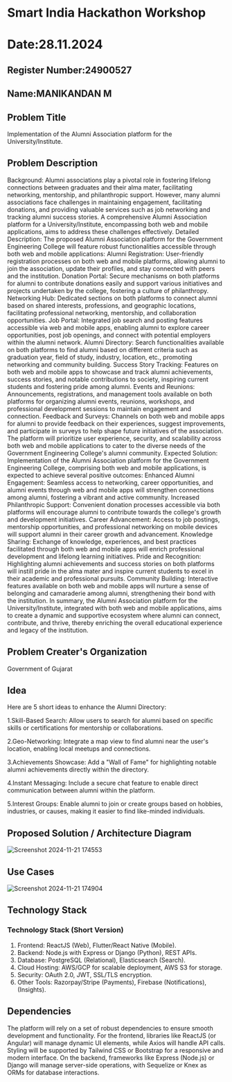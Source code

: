 # Smart India Hackathon Workshop
# Date:28.11.2024
## Register Number:24900527
## Name:MANIKANDAN M
## Problem Title
Implementation of the Alumni Association platform for the University/Institute.
## Problem Description
Background: Alumni associations play a pivotal role in fostering lifelong connections between graduates and their alma mater, facilitating networking, mentorship, and philanthropic support. However, many alumni associations face challenges in maintaining engagement, facilitating donations, and providing valuable services such as job networking and tracking alumni success stories. A comprehensive Alumni Association platform for a University/Institute, encompassing both web and mobile applications, aims to address these challenges effectively. Detailed Description: The proposed Alumni Association platform for the Government Engineering College will feature robust functionalities accessible through both web and mobile applications: Alumni Registration: User-friendly registration processes on both web and mobile platforms, allowing alumni to join the association, update their profiles, and stay connected with peers and the institution. Donation Portal: Secure mechanisms on both platforms for alumni to contribute donations easily and support various initiatives and projects undertaken by the college, fostering a culture of philanthropy. Networking Hub: Dedicated sections on both platforms to connect alumni based on shared interests, professions, and geographic locations, facilitating professional networking, mentorship, and collaboration opportunities. Job Portal: Integrated job search and posting features accessible via web and mobile apps, enabling alumni to explore career opportunities, post job openings, and connect with potential employers within the alumni network. Alumni Directory: Search functionalities available on both platforms to find alumni based on different criteria such as graduation year, field of study, industry, location, etc., promoting networking and community building. Success Story Tracking: Features on both web and mobile apps to showcase and track alumni achievements, success stories, and notable contributions to society, inspiring current students and fostering pride among alumni. Events and Reunions: Announcements, registrations, and management tools available on both platforms for organizing alumni events, reunions, workshops, and professional development sessions to maintain engagement and connection. Feedback and Surveys: Channels on both web and mobile apps for alumni to provide feedback on their experiences, suggest improvements, and participate in surveys to help shape future initiatives of the association. The platform will prioritize user experience, security, and scalability across both web and mobile applications to cater to the diverse needs of the Government Engineering College's alumni community. Expected Solution: Implementation of the Alumni Association platform for the Government Engineering College, comprising both web and mobile applications, is expected to achieve several positive outcomes: Enhanced Alumni Engagement: Seamless access to networking, career opportunities, and alumni events through web and mobile apps will strengthen connections among alumni, fostering a vibrant and active community. Increased Philanthropic Support: Convenient donation processes accessible via both platforms will encourage alumni to contribute towards the college's growth and development initiatives. Career Advancement: Access to job postings, mentorship opportunities, and professional networking on mobile devices will support alumni in their career growth and advancement. Knowledge Sharing: Exchange of knowledge, experiences, and best practices facilitated through both web and mobile apps will enrich professional development and lifelong learning initiatives. Pride and Recognition: Highlighting alumni achievements and success stories on both platforms will instill pride in the alma mater and inspire current students to excel in their academic and professional pursuits. Community Building: Interactive features available on both web and mobile apps will nurture a sense of belonging and camaraderie among alumni, strengthening their bond with the institution. In summary, the Alumni Association platform for the University/Institute, integrated with both web and mobile applications, aims to create a dynamic and supportive ecosystem where alumni can connect, contribute, and thrive, thereby enriching the overall educational experience and legacy of the institution.
## Problem Creater's Organization
Government of Gujarat

## Idea
Here are 5 short ideas to enhance the Alumni Directory:

1.Skill-Based Search: Allow users to search for alumni based on specific skills or certifications for mentorship or collaborations.

2.Geo-Networking: Integrate a map view to find alumni near the user's location, enabling local meetups and connections.

3.Achievements Showcase: Add a "Wall of Fame" for highlighting notable alumni achievements directly within the directory.

4.Instant Messaging: Include a secure chat feature to enable direct communication between alumni within the platform.

5.Interest Groups: Enable alumni to join or create groups based on hobbies, industries, or causes, making it easier to find like-minded individuals.









## Proposed Solution / Architecture Diagram
![Screenshot 2024-11-21 174553](https://github.com/user-attachments/assets/06a93f01-6c79-4b15-a285-6653930d2b83)



## Use Cases

![Screenshot 2024-11-21 174904](https://github.com/user-attachments/assets/48d75f51-b792-4138-9e52-34c8b6bcdf1d)


## Technology Stack
### **Technology Stack (Short Version)**

1. Frontend: ReactJS (Web), Flutter/React Native (Mobile).  
2. Backend: Node.js with Express or Django (Python), REST APIs.  
3. Database: PostgreSQL (Relational), Elasticsearch (Search).  
4. Cloud Hosting: AWS/GCP for scalable deployment, AWS S3 for storage.  
5. Security: OAuth 2.0, JWT, SSL/TLS encryption.  
6. Other Tools: Razorpay/Stripe (Payments), Firebase (Notifications),  (Insights).


## Dependencies
The platform will rely on a set of robust dependencies to ensure smooth development and functionality. For the frontend, libraries like ReactJS (or Angular) will manage dynamic UI elements, while Axios will handle API calls. Styling will be supported by Tailwind CSS or Bootstrap for a responsive and modern interface. On the backend, frameworks like Express (Node.js) or Django will manage server-side operations, with Sequelize or Knex as ORMs for database interactions.

